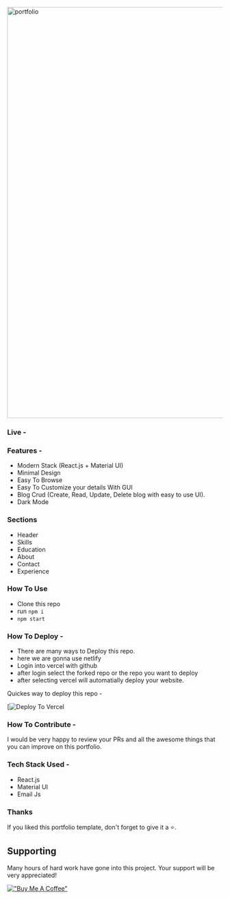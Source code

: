 <img width="959" alt="portfolio" src="">


### Live - 

### Features - 

- Modern Stack (React.js + Material UI)
- Minimal Design
- Easy To Browse
- Easy To Customize your details With GUI
- Blog Crud (Create, Read, Update, Delete blog with easy to use UI).
- Dark Mode


### Sections

- Header
- Skills
- Education
- About
- Contact
- Experience


### How To Use

- Clone this repo
- run `npm i`
- `npm start`


### How To Deploy - 

- There are many ways to Deploy this repo.
- here we are gonna use netlify
- Login into vercel with github
- after login select the forked repo or the repo you want to deploy
- after selecting vercel will automatially deploy your website.

Quickes way to deploy this repo - 

[![Deploy To Vercel](https://vercel.com/login)


### How To Contribute - 

I would be very happy to review your PRs and all the awesome things that you can improve on this portfolio.


### Tech Stack Used - 
- React.js
- Material UI
- Email Js


### Thanks

If you liked this portfolio template, don't forget to give it a ⭐.


## Supporting
Many hours of hard work have gone into this project. Your support will be very appreciated!

[!["Buy Me A Coffee"](https://www.buymeacoffee.com/assets/img/custom_images/orange_img.png)](https://www.buymeacoffee.com/chetanverma)







